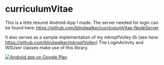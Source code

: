 # curriculumVitae

This is a little résumé Android-App I made.
The server needed for login can be found here: 
https://github.com/blindwalker/curriculumVitae-NodeServer

It also serves as a sample implementation of my mkropfVolley lib
(see here: https://github.com/blindwalker/mkropfVolley)
The LoginActivity and WSUser classes make use of this library.

<a href="https://play.google.com/store/apps/details?id=at.kropf.curriculumVitae">
  <img alt="Android app on Google Play"
       src="https://developer.android.com/images/brand/de_app_rgb_wo_45.png" />
</a>

